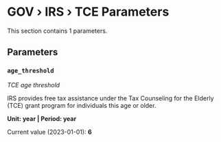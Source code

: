 # GOV › IRS › TCE Parameters

This section contains 1 parameters.

## Parameters

### `age_threshold`
*TCE age threshold*

IRS provides free tax assistance under the Tax Counseling for the Elderly (TCE) grant program for individuals this age or older.

**Unit: year | Period: year**

Current value (2023-01-01): **6**

